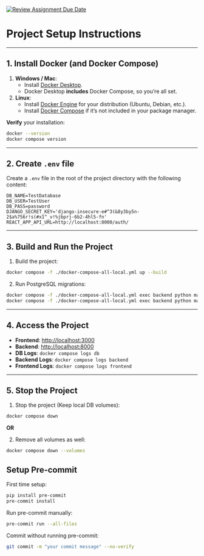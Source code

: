 [![Review Assignment Due Date](https://classroom.github.com/assets/deadline-readme-button-22041afd0340ce965d47ae6ef1cefeee28c7c493a6346c4f15d667ab976d596c.svg)](https://classroom.github.com/a/4tPelvOm)

# Project Setup Instructions

---

## 1. Install Docker (and Docker Compose)

1. **Windows / Mac**:
    - Install [Docker Desktop](https://www.docker.com/products/docker-desktop/).
    - Docker Desktop **includes** Docker Compose, so you’re all set.
2. **Linux**:
    - Install [Docker Engine](https://docs.docker.com/engine/install/) for your distribution (Ubuntu, Debian, etc.).
    - Install [Docker Compose](https://docs.docker.com/compose/install/) if it’s not included in your package manager.

**Verify** your installation:

```bash
docker --version
docker compose version
```

---

## 2. Create `.env` file

Create a `.env` file in the root of the project directory with the following content:

```
DB_NAME=TestDatabase
DB_USER=TestUser
DB_PASS=password
DJANGO_SECRET_KEY='django-insecure-e#^3(&8y3by5n-2$a%756r!s(#x1^_v!%jbprj-6b2-4hl5-fn'
REACT_APP_API_URL=http://localhost:8000/auth/
```

---

## 3. Build and Run the Project

1. Build the project:

```bash
docker compose -f ./docker-compose-all-local.yml up --build
```

2. Run PostgreSQL migrations:

```bash
docker compose -f ./docker-compose-all-local.yml exec backend python manage.py makemigrations
docker compose -f ./docker-compose-all-local.yml exec backend python manage.py migrate
```

---

## 4. Access the Project

- **Frontend**: [http://localhost:3000](http://localhost:3000)
- **Backend**: [http://localhost:8000](http://localhost:8000)
- **DB Logs**: `docker compose logs db`
- **Backend Logs**: `docker compose logs backend`
- **Frontend Logs**: `docker compose logs frontend`

---

## 5. Stop the Project

1. Stop the project (Keep local DB volumes):

```bash
docker compose down
```

**OR**

2. Remove all volumes as well:

```bash
docker compose down --volumes
```

## Setup Pre-commit

First time setup:

```bash
pip install pre-commit
pre-commit install
```

Run pre-commit manually:

```bash
pre-commit run --all-files
```

Commit without running pre-commit:

```bash
git commit -m "your commit message" --no-verify
```
